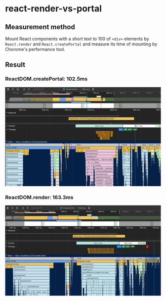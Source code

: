 # react-render-vs-portal
## Measurement method
Mount React components with a short text to 100 of `<div>` elements by `React.render` and `React.createPortal` and measure its time of mounting by Chorome's performance tool.

## Result
### ReactDOM.createPortal: 102.5ms
![image](https://github.com/neetbox/react-render-vs-portal/blob/master/portal.png)

### ReactDOM.render: 163.3ms
![image](https://github.com/neetbox/react-render-vs-portal/blob/master/render.png)
